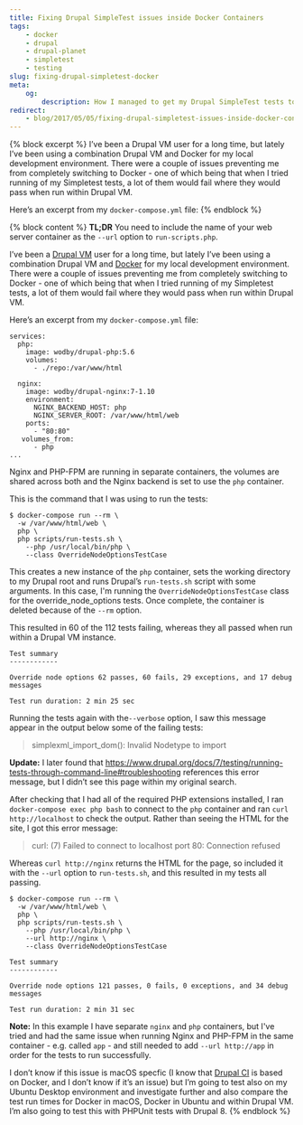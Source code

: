 ```yaml
---
title: Fixing Drupal SimpleTest issues inside Docker Containers
tags:
    - docker
    - drupal
    - drupal-planet
    - simpletest
    - testing
slug: fixing-drupal-simpletest-docker
meta:
    og:
        description: How I managed to get my Drupal SimpleTest tests to run and pass within Docker containers.
redirect:
    - blog/2017/05/05/fixing-drupal-simpletest-issues-inside-docker-containers/
---
```

{% block excerpt %}
I’ve been a Drupal VM user for a long time, but lately I’ve been using a combination Drupal VM and Docker for my local development environment. There were a couple of issues preventing me from completely switching to Docker - one of which being that when I tried running of my Simpletest tests, a lot of them would fail where they would pass when run within Drupal VM.

Here’s an excerpt from my `docker-compose.yml` file:
{% endblock %}

{% block content %}
**TL;DR** You need to include the name of your web server container as the `--url` option to `run-scripts.php`.

I’ve been a [Drupal VM][1] user for a long time, but lately I’ve been using a combination Drupal VM and [Docker][0] for my local development environment. There were a couple of issues preventing me from completely switching to Docker - one of which being that when I tried running of my Simpletest tests, a lot of them would fail where they would pass when run within Drupal VM.

Here’s an excerpt from my `docker-compose.yml` file:

```language-yaml
services:
  php:
    image: wodby/drupal-php:5.6
    volumes:
      - ./repo:/var/www/html

  nginx:
    image: wodby/drupal-nginx:7-1.10
    environment:
      NGINX_BACKEND_HOST: php
      NGINX_SERVER_ROOT: /var/www/html/web
    ports:
      - "80:80"
   volumes_from:
      - php
...
```

Nginx and PHP-FPM are running in separate containers, the volumes are shared across both and the Nginx backend is set to use the `php` container.

This is the command that I was using to run the tests:

```language-bash
$ docker-compose run --rm \
  -w /var/www/html/web \
  php \
  php scripts/run-tests.sh \
    --php /usr/local/bin/php \
    --class OverrideNodeOptionsTestCase
```

This creates a new instance of the `php` container, sets the working directory to my Drupal root and runs Drupal’s `run-tests.sh` script with some arguments. In this case, I'm running the `OverrideNodeOptionsTestCase` class for the override_node_options tests. Once complete, the container is deleted because of the `--rm` option.

This resulted in 60 of the 112 tests failing, whereas they all passed when run within a Drupal VM instance.

```language-markup
Test summary
------------

Override node options 62 passes, 60 fails, 29 exceptions, and 17 debug messages

Test run duration: 2 min 25 sec
```

Running the tests again with the`--verbose` option, I saw this message appear in the output below some of the failing tests:

> simplexml_import_dom(): Invalid Nodetype to import

**Update:** I later found that <https://www.drupal.org/docs/7/testing/running-tests-through-command-line#troubleshooting> references this error message, but I didn’t see this page within my original search.

After checking that I had all of the required PHP extensions installed, I ran `docker-compose exec php bash` to connect to the `php` container and ran `curl http://localhost` to check the output. Rather than seeing the HTML for the site, I got this error message:

> curl: (7) Failed to connect to localhost port 80: Connection refused

Whereas `curl http://nginx` returns the HTML for the page, so included it with the `--url` option to `run-tests.sh`, and this resulted in my tests all passing.

```language-bash
$ docker-compose run --rm \
  -w /var/www/html/web \
  php \
  php scripts/run-tests.sh \
    --php /usr/local/bin/php \
    --url http://nginx \
    --class OverrideNodeOptionsTestCase
```

```language-markup
Test summary
------------

Override node options 121 passes, 0 fails, 0 exceptions, and 34 debug messages

Test run duration: 2 min 31 sec
```

**Note:** In this example I have separate `nginx` and `php` containers, but I've tried and had the same issue when running Nginx and PHP-FPM in the same container - e.g. called `app` - and still needed to add `--url http://app` in order for the tests to run successfully.

I don’t know if this issue is macOS specfic (I know that [Drupal CI][2] is based on Docker, and I don’t know if it’s an issue) but I’m going to test also on my Ubuntu Desktop environment and investigate further and also compare the test run times for Docker in macOS, Docker in Ubuntu and within Drupal VM. I’m also going to test this with PHPUnit tests with Drupal 8.
{% endblock %}

[0]: https://www.docker.com
[1]: https://www.drupalvm.com
[2]: https://www.drupal.org/drupalorg/docs/drupal-ci
